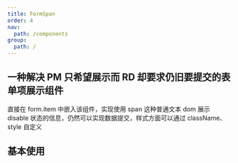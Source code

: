 ```yaml
---
title: FormSpan
order: 4
nav:
  path: /components
group:
  path: /
---
```


## 一种解决 PM 只希望展示而 RD 却要求仍旧要提交的表单项展示组件

直接在 form.item 中嵌入该组件，实现使用 span 这种普通文本 dom 展示 disable 状态的信息，仍然可以实现数据提交，样式方面可以通过 className、style 自定义

## 基本使用

<code
  src="./demos/formspan/demo.tsx"
  title="可以 submit 的 span"
  background="#f5f5f5"
  thumbnail="https://user-images.githubusercontent.com/12001781/100983285-16d5d600-3584-11eb-9ccf-a825d6d400af.png"
  tags='["formSpan"]'
  description="这是一个在form表单中只用来展示，不可修改，但可以提交的span"
/>
